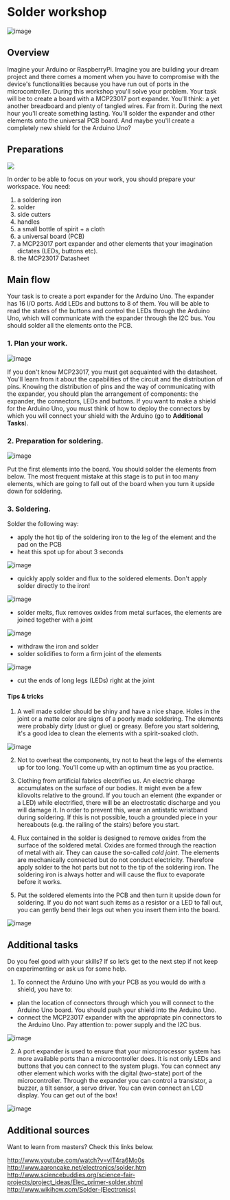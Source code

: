 # Solder workshop

![image](workshops/Soldering/17.jpg)

## Overview
Imagine your Arduino or RaspberryPi.  Imagine you are building your dream project and there comes a moment when you have to compromise with the device's functionalities because you have run out of ports in the microcontroller.
During this workshop you'll solve your problem. Your task will be to create a board with a MCP23017 port expander.
You'll think: a yet another breadboard and plenty of tangled wires. Far from it. During the next hour you'll create something lasting. You'll solder the expander and other elements onto the universal PCB board. And maybe you'll create a completely new shield for the Arduino Uno?


## Preparations

![](Soldering/1.jpg)


In order to be able to focus on your work, you should prepare your workspace. You need:
1. a soldering iron
2. solder
3. side cutters
4. handles
5. a small bottle of spirit + a cloth
6. a universal board (PCB)
7. a MCP23017 port expander and other elements that your imagination dictates (LEDs, buttons etc).
8. the MCP23017 Datasheet


## Main flow
Your task is to create a port expander for the Arduino Uno. 
The expander has 16 I/O ports. Add LEDs and buttons to 8 of them. You will be able to read the states of the buttons and control the LEDs through the Arduino Uno, which will communicate with the expander through the I2C bus.
You should solder all the elements onto the PCB.

### 1. Plan your work.

![image](workshops/Soldering/2.jpg)

If you don't know MCP23017, you must get acquainted with the datasheet. You'll learn from it about the capabilities of the circuit and the distribution of pins.
Knowing the distribution of pins and the way of communicating with the expander, you should plan the arrangement of components: the expander, the connectors, LEDs and buttons.
If you want to make a shield for the Arduino Uno, you must think of how to deploy the connectors by which you will connect your shield with the Arduino (go to **Additional Tasks**).

### 2. Preparation for soldering.

![image](workshops/Soldering/11.jpg)

Put the first elements into the board. You should solder the elements from below. The most frequent mistake at this stage is to put in too many elements, which are going to fall out of the board when you turn it upside down for soldering.

### 3. Soldering.
Solder the following way:
- apply the hot tip of the soldering iron to the leg of the element and the pad on the PCB
- heat this spot up for about 3 seconds

![image](workshops/Soldering/4.jpg)

- quickly apply solder and flux to the soldered elements. Don't apply solder directly to the iron!

![image](workshops/Soldering/6.jpg)

- solder melts, flux removes oxides from metal surfaces, the elements are joined together with a joint

![image](workshops/Soldering/7.jpg)

- withdraw the iron and solder
- solder solidifies to form a firm joint of the elements

![image](workshops/Soldering/8.jpg)

- cut the ends of long legs (LEDs) right at the joint


#### Tips & tricks
1. A well made solder should be shiny and have a nice shape. Holes in the joint or a matte color are signs of a poorly made soldering. The elements were probably dirty (dust or glue) or greasy. Before you start soldering, it's a good idea to clean the elements with a spirit-soaked cloth.

![image](workshops/Soldering/13.jpg)


2. Not to overheat the components, try not to heat the legs of the elements up for too long. You'll come up with an optimum time as you practice.

3. Clothing from artificial fabrics electrifies us. An electric charge accumulates on the surface of our bodies. It might even be a few kilovolts relative to the ground. If you touch an element (the expander or a LED) while electrified, there will be an electrostatic discharge and you will damage it. In order to prevent this, wear an antistatic wristband during soldering. If this is not possible, touch a grounded piece in your hereabouts (e.g. the railing of the stairs) before you start.

4. Flux contained in the solder is designed to remove oxides from the surface of the soldered metal. Oxides are formed through the reaction of metal with air. They can cause the so-called _cold joint_. The elements are mechanically connected but do not conduct electricity. Therefore apply solder to the hot parts but not to the tip of the soldering iron. The soldering iron is always hotter and will cause the flux to evaporate before it works.

5. Put the soldered elements into the PCB and then turn it upside down for soldering. If you do not want such items as a resistor or a LED to fall out, you can gently bend their legs out when you insert them into the board.

![image](workshops/Soldering/12.jpg)


## Additional tasks
Do you feel good with your skills? If so let’s get to the next step if not keep on experimenting or ask us for some help.

1. To connect the Arduino Uno with your PCB as you would do with a shield, you have to:
- plan the location of connectors through which you will connect to the Arduino Uno board. You should push your shield into the Arduino Uno.
- connect the MCP23017 expander with the appropriate pin connectors to the Arduino Uno. Pay attention to: power supply and the I2C bus.

![image](workshops/Soldering/10.jpg)


2. A port expander is used to ensure that your microprocessor system has more available ports than a microcontroller does. It is not only LEDs and buttons that you can connect to the system plugs. You can connect any other element which works with the digital (two-state) port of the microcontroller. Through the expander you can control a transistor, a buzzer, a tilt sensor, a servo driver. You can even connect an LCD display.
You can get out of the box!

![image](workshops/Soldering/15.jpg)


## Additional sources
Want to learn from masters? Check this links below.

http://www.youtube.com/watch?v=vIT4ra6Mo0s
http://www.aaroncake.net/electronics/solder.htm
http://www.sciencebuddies.org/science-fair-projects/project_ideas/Elec_primer-solder.shtml
http://www.wikihow.com/Solder-(Electronics)